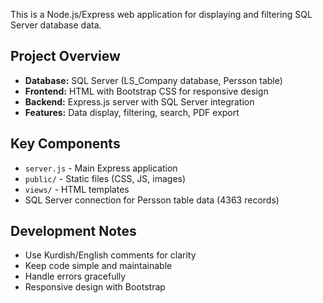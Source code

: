 <!-- Use this file to provide workspace-specific custom instructions to Copilot. For more details, visit https://code.visualstudio.com/docs/copilot/copilot-customization#_use-a-githubcopilotinstructionsmd-file -->

This is a Node.js/Express web application for displaying and filtering SQL Server database data.

## Project Overview
- **Database:** SQL Server (LS_Company database, Persson table)
- **Frontend:** HTML with Bootstrap CSS for responsive design
- **Backend:** Express.js server with SQL Server integration
- **Features:** Data display, filtering, search, PDF export

## Key Components
- `server.js` - Main Express application
- `public/` - Static files (CSS, JS, images)
- `views/` - HTML templates
- SQL Server connection for Persson table data (4363 records)

## Development Notes
- Use Kurdish/English comments for clarity
- Keep code simple and maintainable
- Handle errors gracefully
- Responsive design with Bootstrap